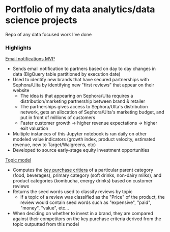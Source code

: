 # Portfolio of my data analytics/data science projects
Repo of any data focused work I've done

### Highlights

[Email notifications MVP](https://github.com/terry-zeng1134/Portfolio/blob/main/BQ%20notification%20MVP/first_review.ipynb)
  - Sends email notification to partners based on day to day changes in data (BigQuery table partitioned by execution date)
  - Used to identify new brands that have secured partnerships with Sephora/Ulta by identifying new "first reviews" that appear on their website
    - The idea is that appearing on Sephora/Ulta requires a distribution/marketing partnership between brand & retailer
    - The partnerships gives access to Sephora/Ulta's distribution network, gets an allocation of Sephora/Ulta's marketing budget, and put in front of millions of customers
    - Faster customer growth -> higher revenue expectations -> higher exit valuation
  - Multiple instances of this Jupyter notebook is ran daily on other modeled value indicators (growth index, product velocity, estimated revenue, new to Target/Walgreens, etc)
  - Developed to source early-stage equity investment opportunities
  
[Topic model](https://github.com/terry-zeng1134/Portfolio/blob/main/Topic%20modelling/topic%20model%20v2.ipynb)
- Computes the [key purchase critiera](https://redfworkshop.org/learn/key-purchasing-criteria/) of a particular parent category (food, beverages), primary category (soft drinks, non-dairy milks), and product categories (kombucha, energy drinks) based on customer reviews
- Returns the seed words used to classify reviews by topic
  - If a topic of a review was classified as the "Price" of the product, the review would contain seed words such as "expensive", "paid", "money", "value", etc...
- When deciding on whether to invest in a brand, they are compared against their competitors on the key purchase criteria derived from the topic outputted from this model


